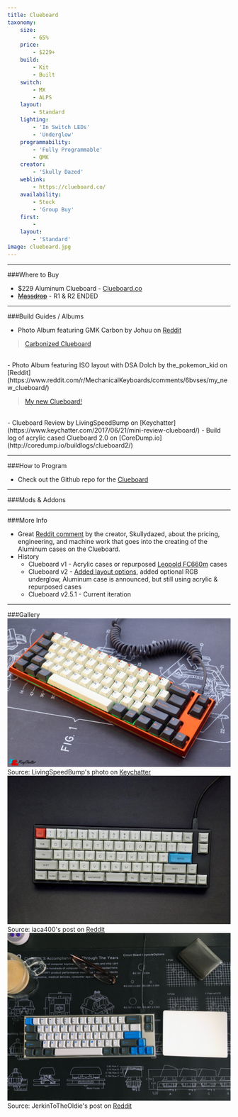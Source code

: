 ```yaml
---
title: Clueboard
taxonomy:
    size:
        - 65%
    price:
        - $229+
    build:
        - Kit
        - Built
    switch:
        - MX
        - ALPS
    layout:
        - Standard
    lighting:
        - 'In Switch LEDs'
        - 'Underglow'
    programmability:
        - 'Fully Programmable'
        - QMK
    creator:
        - 'Skully Dazed'
    weblink:
        - https://clueboard.co/
    availability:
        - Stock
        - 'Group Buy'
    first:
        - 
    layout:
        - 'Standard'
image: clueboard.jpg
---
```


<a name="buy"></a>

---

###Where to Buy
- $229 Aluminum Clueboard - [Clueboard.co](https://clueboard.co/clueboard-66/)
- ~~[Massdrop](https://www.massdrop.com/buy/clueboard-keyboard-kit?utm_source=linkshare&referer=ACCCDX)~~ - R1 &amp; R2 ENDED

<a name="albums"></a>

---

###Build Guides / Albums
- Photo Album featuring GMK Carbon by Johuu on [Reddit](https://www.reddit.com/r/MechanicalKeyboards/comments/6f6rdt/carbonized_clueboard/)
<blockquote class="imgur-embed-pub" lang="en" data-id="a/lOoHM"><a href="//imgur.com/lOoHM">Carbonized Clueboard</a></blockquote><script async src="//s.imgur.com/min/embed.js" charset="utf-8"></script><br>
- Photo Album featuring ISO layout with DSA Dolch by the_pokemon_kid on [Reddit](https://www.reddit.com/r/MechanicalKeyboards/comments/6bvses/my_new_clueboard/)
<blockquote class="imgur-embed-pub" lang="en" data-id="a/FwPwq"><a href="//imgur.com/FwPwq">My new Clueboard!</a></blockquote><script async src="//s.imgur.com/min/embed.js" charset="utf-8"></script><br>
- Clueboard Review by LivingSpeedBump on [Keychatter](https://www.keychatter.com/2017/06/21/mini-review-clueboard/)
- Build log of acrylic cased Clueboard 2.0 on [CoreDump.io](http://coredump.io/buildlogs/clueboard2/)

<a name="program"></a>

---

###How to Program
- Check out the Github repo for the [Clueboard](https://github.com/qmk/qmk_firmware/tree/master/keyboards/clueboard)


<a name="mods"></a>

---

###Mods &amp; Addons


<a name="misc"></a>

---

###More Info
- Great [Reddit comment](https://www.reddit.com/r/MechanicalKeyboards/comments/5d9bt6/buying_clueboard_mechanical_keyboard_kit_on/da2t6ya/) by the creator, Skullydazed, about the pricing, engineering, and machine work that goes into the creating of the Aluminum cases on the Clueboard.
- History
   - Clueboard v1 - Acrylic cases or repurposed [Leopold FC660m](../leopold-fc660m) cases
   - Clueboard v2 - [Added layout options](https://static1.squarespace.com/static/55c13bdee4b099be5dcb82eb/5842fbdce3df28eae5ec557e/58db764b6a49632e13a359b3/1490777688879/1489095816841.png?format=750w), added optional RGB underglow, Aluminum case is announced, but still using acrylic &amp; repurposed cases
   - Clueboard v2.5.1 - Current iteration

<a name="gallery"></a>

---

###Gallery  
![](clueboard.jpg)
Source: LivingSpeedBump's photo on [Keychatter](https://www.keychatter.com/2017/06/21/mini-review-clueboard/)
![](clueboard-split.jpg)
Source: iaca400's post on [Reddit](https://www.reddit.com/r/MechanicalKeyboards/comments/5rhux2/photos_always_wanted_a_split_spacebar_keyboard/)
![](clueboard-hydro.jpg)
Source: JerkinToTheOldie's post on [Reddit](https://www.reddit.com/r/MechanicalKeyboards/comments/6eoz6a/i_spilled_on_my_clueboard/)
